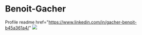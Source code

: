 # Benoit-Gacher
Profile readme
<a> href="https://www.linkedin.com/in/gacher-benoit-b45a361a4/"
<img src="https://img.shields.io/badge/linkedin--lightgrey?style=social&logo=linkedin">
</a>
